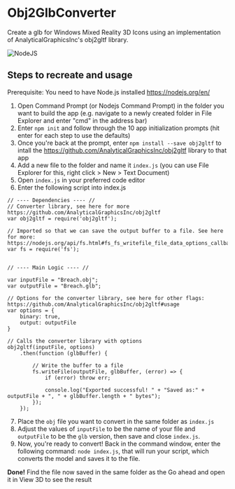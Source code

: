 # Obj2GlbConverter
Create a glb for Windows Mixed Reality 3D Icons using an implementation of AnalyticalGraphicsInc's obj2gltf library.

![NodeJS](https://github.com/LanceMcCarthy/Obj2GlbConverter/screenshots/Result.jpg)

## Steps to recreate and usage

Prerequisite: You need to have Node.js installed https://nodejs.org/en/ 

1. Open Command Prompt (or Nodejs Command Prompt) in the folder you want to build the app (e.g. navigate to a newly created folder in File Explorer and enter "cmd" in the address bar)
2. Enter ```npm init``` and follow through the 10 app initialization prompts (hit enter for each step to use the defaults)
3. Once you're back at the prompt, enter ```npm install --save obj2gltf``` to intall the https://github.com/AnalyticalGraphicsInc/obj2gltf library to that app
4. Add a new file to the folder and name it `index.js` (you can use File Explorer for this, right click > New > Text Document)
5. Open `index.js` in your preferred code editor
6. Enter the following script into index.js 

```
// ---- Dependencies ---- //
// Converter library, see here for more https://github.com/AnalyticalGraphicsInc/obj2gltf
var obj2gltf = require('obj2gltf');

// Imported so that we can save the output buffer to a file. See here for more: https://nodejs.org/api/fs.html#fs_fs_writefile_file_data_options_callback
var fs = require('fs');


// ---- Main Logic ---- //

var inputFile = "Breach.obj";
var outputFile = "Breach.glb";

// Options for the converter library, see here for other flags: https://github.com/AnalyticalGraphicsInc/obj2gltf#usage
var options = {
    binary: true,
    output: outputFile
}

// Calls the converter library with options
obj2gltf(inputFile, options)
    .then(function (glbBuffer) {
        
        // Write the buffer to a file
        fs.writeFile(outputFile, glbBuffer, (error) => {
            if (error) throw err;
            
            console.log("Exported successful! " + "Saved as:" + outputFile + ", " + glbBuffer.length + " bytes");
        });
    });
```

7. Place the `obj` file you want to convert in the same folder as `index.js`
8. Adjust the values of `inputFile` to be the name of your file and `outputFile` to be the `glb` version, then save and close `index.js`. 
9. Now, you're ready to convert! Back in the command window, enter the following command: ```node index.js```, that will run your script, which converts the model and saves it to the file.


**Done!** 
Find the file now saved in the same folder as the  Go ahead and open it in View 3D to see the result


